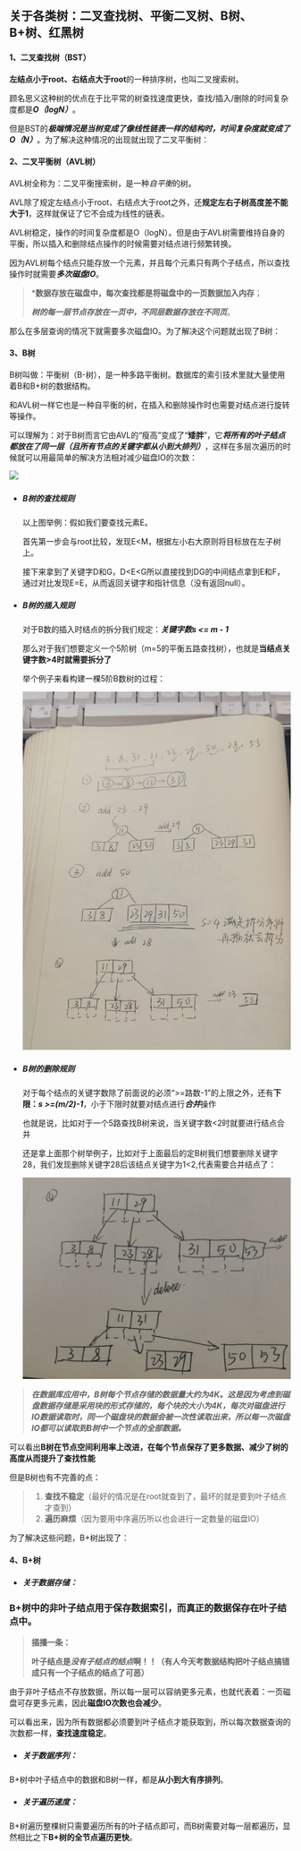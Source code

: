 ## 关于各类树：二叉查找树、平衡二叉树、B树、B+树、红黑树

#### 1、二叉查找树（BST）

**左结点小于root、右结点大于root**的一种排序树，也叫二叉搜索树。

顾名思义这种树的优点在于比平常的树查找速度更快，查找/插入/删除的时间复杂度都是***O（logN）***。

但是BST的***极端情况是当树变成了像线性链表一样的结构时，时间复杂度就变成了O（N）***。为了解决这种情况的出现就出现了二叉平衡树：



#### 2、二叉平衡树（AVL树）

AVL树全称为：二叉平衡搜索树，是一种*自平衡*的树。

AVL除了规定左结点小于root、右结点大于root之外，还**规定左右子树高度差不能大于1**，这样就保证了它不会成为线性的链表。

AVL树稳定，操作的时间复杂度都是O（logN）。但是由于AVL树需要维持自身的平衡，所以插入和删除结点操作的时候需要对结点进行频繁转换。

因为AVL树每个结点只能存放一个元素，并且每个元素只有两个子结点，所以查找操作时就需要***多次磁盘IO***。

> ***数据存放在磁盘中，每次查找都是将磁盘中的一页数据加入内存**；
>
> ***树的每一层节点存放在一页中，不同层数据存放在不同页***。

那么在多层查询的情况下就需要多次磁盘IO。为了解决这个问题就出现了B树：



#### 3、B树

B树叫做：平衡树（B-树），是一种多路平衡树。数据库的索引技术里就大量使用着B和B+树的数据结构。

和AVL树一样它也是一种自平衡的树，在插入和删除操作时也需要对结点进行旋转等操作。

可以理解为：对于B树而言它由AVL的“瘦高”变成了“**矮胖**”，它***将所有的叶子结点都放在了同一层（且所有节点的关键字都从小到大排列）***，这样在多层次遍历的时候就可以用最简单的解决方法相对减少磁盘IO的次数：

![](https://github.com/yanyanran/pictures/blob/main/B%E6%A0%91.png?raw=true)

- ##### B树的查找规则

  以上图举例：假如我们要查找元素E。

  首先第一步会与root比较，发现E<M，根据左小右大原则将目标放在左子树上。

  接下来拿到了关键字D和G，D<E<G所以直接找到DG的中间结点拿到E和F，通过对比发现E=E，从而返回关键字和指针信息（没有返回null）。

- ##### B树的插入规则

  对于B数的插入时结点的拆分我们规定：***关键字数s <= m - 1***

  那么对于我们想要定义一个5阶树（m=5的平衡五路查找树），也就是**当结点关键字数>4时就需要拆分了**

  举个例子来看构建一棵5阶B数树的过程：

  ![](https://github.com/yanyanran/pictures/blob/main/B%E6%95%B0%E7%9A%84%E6%8F%92%E5%85%A5.jpg?raw=true)

- ##### B树的删除规则

  对于每个结点的关键字数除了前面说的必须“>=路数-1”的上限之外，还有**下限：*s >=(m/2)-1***，小于下限时就要对结点进行***合并***操作

  也就是说，比如对于一个5路查找B树来说，当关键字数<2时就要进行结点合并

  还是拿上面那个树举例子，比如对于上面最后的定B树我们想要删除关键字28，我们发现删除关键字28后该结点关键字为1<2,代表需要合并结点了：

  ![](https://github.com/yanyanran/pictures/blob/main/B%E6%A0%91%E7%9A%84%E5%88%A0%E9%99%A4.jpg?raw=true)



> ***在数据库应用中，B树每个节点存储的数据量大约为4K。这是因为考虑到磁盘数据存储是采用块的形式存储的，每个块的大小为4K，每次对磁盘进行IO数据读取时，同一个磁盘块的数据会被一次性读取出来，所以每一次磁盘IO都可以读取到B树中一个节点的全部数据。***



可以看出**B树在节点空间利用率上改进，在每个节点保存了更多数据、减少了树的高度从而提升了查找性能**

但是B树也有不完善的点：

> 1. **查找不稳定**（最好的情况是在root就查到了，最坏的就是要到叶子结点才查到）
> 2. **遍历麻烦**（因为要用中序遍历所以也会进行一定数量的磁盘IO）

为了解决这些问题，B+树出现了：



#### 4、B+树

- ##### 关于数据存储：

### B+树中的非叶子结点用于保存数据索引，而真正的数据保存在叶子结点中。

> **插播一条：**
>
> **叶子结点是*没有子结点的结点*啊！！（有人今天考数据结构把叶子结点搞错成只有一个子结点的结点了可恶）**

由于非叶子结点不存放数据，所以每一层可以容纳更多元素，也就代表着：一页磁盘可存更多元素，因此**磁盘IO次数也会减少**。

可以看出来，因为所有数据都必须要到叶子结点才能获取到，所以每次数据查询的次数都一样，**查找速度稳定**。

- ##### 关于数据序列：

B+树中叶子结点中的数据和B树一样，都是**从小到大有序排列**。

- ##### 关于遍历速度：

B+树遍历整棵树只需要遍历所有的叶子结点即可，而B树需要对每一层都遍历，显然相比之下**B+树的全节点遍历更快**。